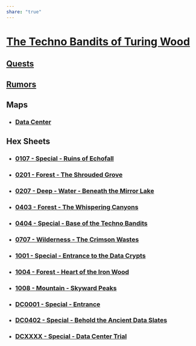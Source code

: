 ```yaml
---
share: "true"
---
```

# [The Techno Bandits of Turing Wood](The-Techno-Bandits-of-Turing-Wood.html)  
  
## [Quests](adventures/Techno-Bandits-of-Turing-Wood/Quests.html)  
  
## [Rumors](adventures/Techno-Bandits-of-Turing-Wood/Rumors.html)  
  
## Maps  
  
- ### [Data Center](Data-Center.html)  
  
## Hex Sheets  
  
- ### [0107 - Special - Ruins of Echofall](./Hexes/0107-Special-Ruins-of-Echofall.html)  
- ### [0201 - Forest - The Shrouded Grove](./Hexes/0201-Forest-The-Shrouded-Grove.html)  
- ### [0207 - Deep - Water - Beneath the Mirror Lake](./Hexes/0207-Deep-Water-Beneath-the-Mirror-Lake.html)  
- ### [0403 - Forest - The Whispering Canyons](0403-Forest-The-Whispering-Canyons.html)  
- ### [0404 - Special - Base of the Techno Bandits](./Hexes/0404-Special-Base-of-the-Techno-Bandits.html)  
- ### [0707 - Wilderness - The Crimson Wastes](./Hexes/0707-Wilderness-The-Crimson-Wastes.html)  
- ### [1001 - Special - Entrance to the Data Crypts](./Hexes/1001-Special-Entrance-to-the-Data-Crypts.html)  
- ### [1004 - Forest - Heart of the Iron Wood](./Hexes/1004-Forest-Heart-of-the-Iron-Wood.html)  
- ### [1008 - Mountain - Skyward Peaks](./Hexes/1008-Mountain-Skyward-Peaks.html)  
- ### [DC0001 - Special - Entrance](./Hexes/DC0001-Special-Entrance.html)  
- ### [DC0402 - Special - Behold the Ancient Data Slates](./Hexes/DC0402-Special-Behold-the-Ancient-Data-Slates.html)  
- ### [DCXXXX - Special - Data Center Trial](./Hexes/DCXXXX-Special-Data-Center-Trial.html)  

